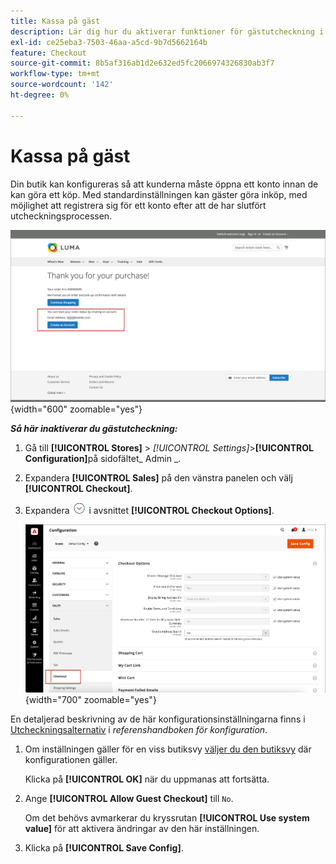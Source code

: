 ```yaml
---
title: Kassa på gäst
description: Lär dig hur du aktiverar funktioner för gästutcheckning i din butik.
exl-id: ce25eba3-7503-46aa-a5cd-9b7d5662164b
feature: Checkout
source-git-commit: 8b5af316ab1d2e632ed5fc2066974326830ab3f7
workflow-type: tm+mt
source-wordcount: '142'
ht-degree: 0%

---
```


# Kassa på gäst

Din butik kan konfigureras så att kunderna måste öppna ett konto innan de kan göra ett köp. Med standardinställningen kan gäster göra inköp, med möjlighet att registrera sig för ett konto efter att de har slutfört utcheckningsprocessen.

![Lumaarkivet visar Checka ut som gäst](./assets/storefront-checkout-as-guest.png){width="600" zoomable="yes"}

**_Så här inaktiverar du gästutcheckning:_**

1. Gå till **[!UICONTROL Stores]** > _[!UICONTROL Settings]_>**[!UICONTROL Configuration]**&#x200B;på sidofältet_ Admin _.

1. Expandera **[!UICONTROL Sales]** på den vänstra panelen och välj **[!UICONTROL Checkout]**.

1. Expandera ![Expansionsväljaren](../assets/icon-display-expand.png) i avsnittet **[!UICONTROL Checkout Options]**.

   ![Utcheckningsalternativ utökade på konfigurationssidan](./assets/checkout-checkout-options.png){width="700" zoomable="yes"}

En detaljerad beskrivning av de här konfigurationsinställningarna finns i [Utcheckningsalternativ](../configuration-reference/sales/checkout.md#checkout-options) i _referenshandboken för konfiguration_.

1. Om inställningen gäller för en viss butiksvy [väljer du den butiksvy](../configuration-reference/scope-change.md#set-the-scope) där konfigurationen gäller.

   Klicka på **[!UICONTROL OK]** när du uppmanas att fortsätta.

1. Ange **[!UICONTROL Allow Guest Checkout]** till `No`.

   Om det behövs avmarkerar du kryssrutan **[!UICONTROL Use system value]** för att aktivera ändringar av den här inställningen.

1. Klicka på **[!UICONTROL Save Config]**.

